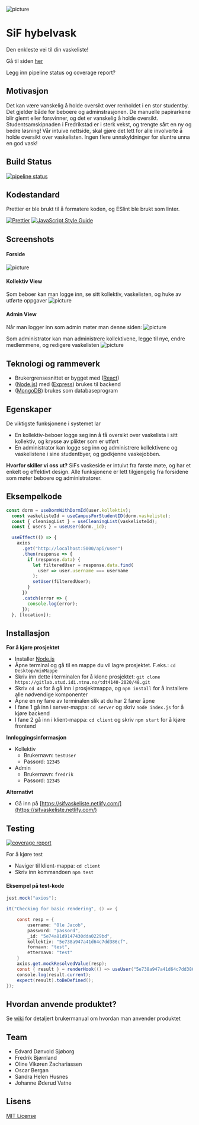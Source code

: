 ![picture](Screenshots/overskrift.jpg)
# SiF hybelvask

Den enkleste vei til din vaskeliste!

Gå til siden [her](https://sifvaskeliste.netlify.com/)

Legg inn pipeline status og coverage report?

## Motivasjon
Det kan være vanskelig å holde oversikt over renholdet i en stor studentby. Det gjelder både for beboere og adminstrasjonen. De manuelle papirarkene blir glemt eller forsvinner, og det er vanskelig å holde oversikt. Studentsamskipnaden i Fredrikstad er i sterk vekst, og trengte sårt en ny og bedre løsning! Vår intuive nettside, skal gjøre det lett for alle involverte å holde oversikt over vaskelisten. Ingen flere unnskyldninger for sluntre unna en god vask!


## Build Status

[![pipeline status](https://gitlab.stud.idi.ntnu.no/tdt4140-2020/48/badges/master/pipeline.svg)](https://gitlab.stud.idi.ntnu.no/tdt4140-2020/48/-/commits/master)

## Kodestandard
Prettier er ble brukt til å formatere koden, og ESlint ble brukt som linter.

[![Prettier](https://camo.githubusercontent.com/687a8ae8d15f9409617d2cc5a30292a884f6813a/68747470733a2f2f696d672e736869656c64732e696f2f62616467652f636f64655f7374796c652d70726574746965722d6666363962342e7376673f7374796c653d666c61742d737175617265)](https://github.com/prettier/prettier-vscode#badge)
[![JavaScript Style Guide](https://img.shields.io/badge/code_style-standard-brightgreen.svg)](https://standardjs.com)

## Screenshots
#### Forside
![picture](Screenshots/forside.JPG)

#### Kollektiv View
Som beboer kan man logge inn, se sitt kollektiv, vaskelisten, og huke av utførte oppgaver
![picture](Screenshots/kollektivView.JPG)

#### Admin View
Når man logger inn som admin møter man denne siden:
![picture](Screenshots/adminview.JPG)

Som administrator kan man administrere kollektivene, legge til nye, endre medlemmene, og redigere vaskelisten
![picture](Screenshots/adminFunksjoner.jpg)


## Teknologi og rammeverk
- Brukergrensesnittet er bygget med ([React](https://reactjs.org/))
- ([Node.js](https://nodejs.org/en/)) med ([Express](https://expressjs.com/)) brukes til backend
- ([MongoDB](https://www.mongodb.com/)) brukes som databaseprogram

## Egenskaper

De viktigste funksjonene i systemet lar
- En kollektiv-beboer logge seg inn å få oversikt over vaskelista i sitt kollektiv, og krysse av plikter som er utført
- En administrator kan logge seg inn og administrere kollektivene og vaskelistene i sine studentbyer, og godkjenne vaskejobben. 

**Hvorfor skiller vi oss ut?** SiFs vaskeside er intuivt fra første møte, og har et enkelt og effektivt design. Alle funksjonene er lett tilgjengelig fra forsidene som møter beboere og administratorer.

## Eksempelkode

```javascript
const dorm = useDormWithDormId(user.kollektiv);
  const vaskelisteId = useCampusForStudentID(dorm.vaskeliste);
  const { cleaningList } = useCleaningList(vaskelisteId);
  const { users } = useUser(dorm._id);

  useEffect(() => {
    axios
      .get("http://localhost:5000/api/user")
      .then(response => {
        if (response.data) {
          let filteredUser = response.data.find(
            user => user.username === username
          );
          setUser(filteredUser);
        }
      })
      .catch(error => {
        console.log(error);
      });
  }, [location]);
```

## Installasjon
**For å kjøre prosjektet**
- Installer [Node.js](https://nodejs.org)
- Åpne terminal og gå til en mappe du vil lagre prosjektet. F.eks.: `cd Desktop/minMappe`
- Skriv inn dette i terminalen for å klone prosjektet: `git clone https://gitlab.stud.idi.ntnu.no/tdt4140-2020/48.git`
- Skriv `cd 48` for å gå inn i prosjektmappa, og `npm install` for å installere alle nødvendige komponenter
- Åpne en ny fane av terminalen slik at du har 2 faner åpne
- I fane 1 gå inn i server-mappa: `cd server` og skriv `node index.js` for å kjøre backend
- I fane 2 gå inn i klient-mappa: `cd client` og skriv `npm start` for å kjøre frontend

**Innloggingsinformasjon**
*  Kollektiv
   - Brukernavn: `testUser`
   - Passord: `12345`
*  Admin
   - Brukernavn: `fredrik`
   - Passord: `12345`


**Alternativt**
*  Gå inn på [https://sifvaskeliste.netlify.com/](https://sifvaskeliste.netlify.com/)

## Testing

[![coverage report](https://gitlab.stud.idi.ntnu.no/tdt4140-2020/48/badges/master/coverage.svg)](https://gitlab.stud.idi.ntnu.no/tdt4140-2020/48/-/commits/master)

For å kjøre test 
- Naviger til klient-mappa: `cd client`
- Skriv inn kommandoen `npm test`

#### Eksempel på test-kode

```java
jest.mock("axios");

it("Checking for basic rendering", () => {

    const resp = {
        username: "Ole Jacob",
        password: "passord",
        _id: "5e74a81d9147430dda0229bd",
        kollektiv: "5e738a947a41d64c7dd386cf",
        fornavn: "test",
        etternavn: "test"
    }
    axios.get.mockResolvedValue(resp);
    const { result } = renderHook(() => useUser("5e738a947a41d64c7dd386cf"));
    console.log(result.current);
    expect(result).toBeDefined();
});


```

## Hvordan anvende produktet?
Se [wiki](https://gitlab.stud.idi.ntnu.no/tdt4140-2020/48/-/wikis/Brukermanual) for detaljert brukermanual om hvordan man anvender produktet


## Team
- Edvard Dønvold Sjøborg
- Fredrik Bjørnland
- Oline Vikøren Zachariassen
- Oscar Bergan
- Sandra Helen Husnes
- Johanne Øderud Vatne


## Lisens
[MIT License](LICENSE)
